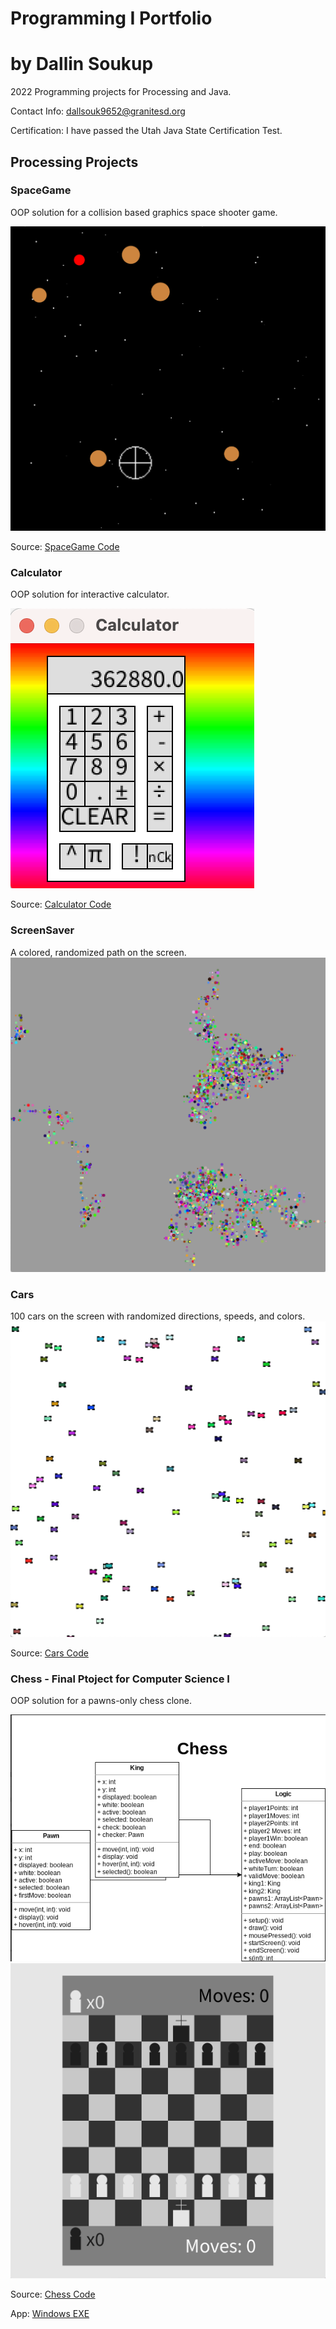 # Programming I Portfolio

# by Dallin Soukup

2022 Programming projects for Processing and Java.

Contact Info: 
[dallsouk9652@granitesd.org](mailto:dallsouk9652@granitesd.org)

Certification: I have passed the Utah Java State Certification Test.

## Processing Projects

### SpaceGame
OOP solution for a collision based graphics space shooter game.

![SpaceGame](https://github.com/9652211/ProgrammingPortfolioDS2022/blob/gh-pages/Images/sg1.png?raw=true)

Source: 
[SpaceGame Code](https://github.com/9652211/ProgrammingPortfolioDS2022/blob/gh-pages/src/SpaceGame.zip)

### Calculator
OOP solution for interactive calculator.

![SpaceGame](https://github.com/9652211/ProgrammingPortfolioDS2022/blob/gh-pages/Images/calc1.png?raw=true)

Source: 
[Calculator Code](https://github.com/9652211/ProgrammingPortfolioDS2022/blob/gh-pages/src/Calculator.zip)

### ScreenSaver
A colored, randomized path on the screen.
![ScreenSaver](https://github.com/9652211/ProgrammingPortfolioDS2022/blob/gh-pages/Images/ScreenSaver.png?raw=true)

### Cars
100 cars on the screen with randomized directions, speeds, and colors.
![Cars](https://github.com/9652211/ProgrammingPortfolioDS2022/blob/gh-pages/Images/Cars.png?raw=true)

Source: 
[Cars Code](https://github.com/9652211/ProgrammingPortfolioDS2022/blob/gh-pages/src/Cars.zip)

### Chess - Final Ptoject for Computer Science I
OOP solution for a pawns-only chess clone.

![ChessMockup](https://github.com/9652211/ProgrammingProjects/blob/main/images/ChessMockup.png?raw=true)
![Chess](https://github.com/9652211/ProgrammingPortfolioDS2022/blob/gh-pages/Images/Chess.png?raw=true)

Source: 
[Chess Code](https://github.com/9652211/ProgrammingPortfolioDS2022/blob/gh-pages/src/SpaceGame.zip)

App: 
[Windows EXE](https://github.com/9652211/ProgrammingProjects/blob/main/app/application.windows.zip)
